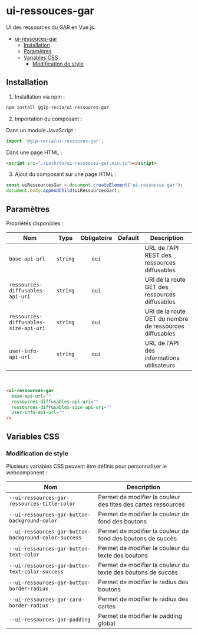 # ui-ressouces-gar

UI des ressources du GAR en Vue.js.

- [ui-ressouces-gar](#ui-ressouces-gar)
  - [Installation](#installation)
  - [Paramètres](#paramètres)
  - [Variables CSS](#variables-css)
    - [Modification de style](#modification-de-style)

## Installation

1. Installation via npm :

```sh
npm install @gip-recia/ui-ressouces-gar
```

2. Importation du composant :

Dans un module JavaScript :

```js
import '@gip-recia/ui-ressouces-gar';
```

Dans une page HTML :

```html
<script src="./path/to/ui-ressouces-gar.min.js"></script>
```

3. Ajout du composant sur une page HTML :

```js
const uiRessourcesGar = document.createElement('ui-ressouces-gar');
document.body.appendChild(uiRessourcesGar);
```

## Paramètres

Propriétés disponibles :

| Nom                                   |   Type   | Obligatoire | Default | Description                                             |
| ------------------------------------- | :------: | :---------: | :-----: | ------------------------------------------------------- |
| `base-api-url`                        | `string` |    `oui`    |         | URL de l'API REST des ressources diffusables            |
| `ressources-diffusables-api-uri`      | `string` |    `oui`    |         | URI de la route GET des ressources diffusables          |
| `ressources-diffusables-size-api-uri` | `string` |    `oui`    |         | URI de la route GET du nombre de ressources diffusables |
| `user-info-api-url`                   | `string` |    `oui`    |         | URL de l'API des informations utilisateurs              |

<br/>

```html
<ui-ressources-gar
  base-api-url=""
  ressources-diffusables-api-uri=""
  ressources-diffusables-size-api-uri=""
  user-info-api-url=""
/>
```

## Variables CSS

### Modification de style

Plusieurs variables CSS peuvent être définis pour personnaliser le webcomponent :

| Nom                                                   | Description                                                   |
| ----------------------------------------------------- | ------------------------------------------------------------- |
| `--ui-ressources-gar-ressources-title-color`          | Permet de modifier la couleur des tites des cartes ressources |
| `--ui-ressources-gar-button-background-color`         | Permet de modifier la couleur de fond des boutons             |
| `--ui-ressources-gar-button-background-color-success` | Permet de modifier la couleur de fond des boutons de succès   |
| `--ui-ressources-gar-button-text-color`               | Permet de modifier la couleur du texte des boutons            |
| `--ui-ressources-gar-button-text-color-success`       | Permet de modifier la couleur du texte des boutons de succès  |
| `--ui-ressources-gar-button-border-radius`            | Permet de modifier le radius des boutons                      |
| `--ui-ressources-gar-card-border-radius`              | Permet de modifier le radius des cartes                       |
| `--ui-ressources-gar-padding`                         | Permet de modifier le padding global                          |
